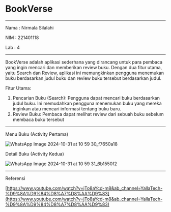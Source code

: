 # BookVerse

___

Nama : Nirmala Silalahi

NIM  : 221401118

Lab  : 4

___

BookVerse adalah aplikasi sederhana yang dirancang untuk para pembaca yang ingin mencari dan memberikan review buku. Dengan dua fitur utama, yaitu Search dan Review, aplikasi ini memungkinkan pengguna menemukan buku berdasarkan judul buku dan review buku tersebut berdasarkan judul.

Fitur Utama:

1. Pencarian Buku (Search): Pengguna dapat mencari buku berdasarkan judul buku. Ini memudahkan pengguna menemukan buku yang mereka inginkan atau mencari informasi tentang buku baru.
2. Review Buku: Pembaca dapat melihat review dari sebuah buku sebelum membaca buku tersebut

___

Menu Buku (Activity Pertama)

![WhatsApp Image 2024-10-31 at 10 59 30_f7650a18](https://github.com/user-attachments/assets/7513a4b5-3bff-4288-9a36-b239d4577da9)

Detail Buku (Activity Kedua)

![WhatsApp Image 2024-10-31 at 10 59 31_6b1550f2](https://github.com/user-attachments/assets/2af1ba94-43c4-4d8f-bb15-4c11c120cfd4)

___

Referensi

[https://www.youtube.com/watch?v=jTo8aYcd-m8&ab_channel=YallaTech-%D9%8A%D9%84%D8%A7%D8%AA%D9%83](https://www.youtube.com/watch?v=jTo8aYcd-m8&ab_channel=YallaTech-%D9%8A%D9%84%D8%A7%D8%AA%D9%83)

